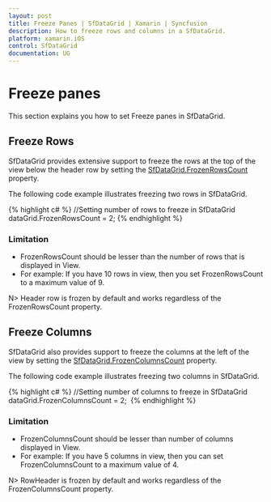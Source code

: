```yaml
---
layout: post
title: Freeze Panes | SfDataGrid | Xamarin | Syncfusion
description: How to freeze rows and columns in a SfDataGrid.
platform: xamarin.iOS
control: SfDataGrid
documentation: UG
---
```


# Freeze panes

This section explains you how to set Freeze panes in SfDataGrid. 


## Freeze Rows

SfDataGrid provides extensive support to freeze the rows at the top of the view below the header row by setting the [SfDataGrid.FrozenRowsCount](http://help.syncfusion.com/cr/cref_files/xamarin/sfdatagrid/Syncfusion.SfDataGrid.XForms~Syncfusion.SfDataGrid.XForms.SfDataGrid~FrozenRowsCount.html) property. 

The following code example illustrates freezing two rows in SfDataGrid.

{% highlight c# %}
//Setting number of rows to freeze in SfDataGrid
dataGrid.FrozenRowsCount = 2; 
{% endhighlight %}

### Limitation

* FrozenRowsCount should be lesser than the number of rows that is displayed in View.
* For example: 
If you have 10 rows in view, then you set FrozenRowsCount to a maximum value of 9.

N> Header row is frozen by default and works regardless of the FrozenRowsCount property.


## Freeze Columns

SfDataGrid also provides support to freeze the columns at the left of the view by setting the [SfDataGrid.FrozenColumnsCount](http://help.syncfusion.com/cr/cref_files/xamarin/sfdatagrid/Syncfusion.SfDataGrid.XForms~Syncfusion.SfDataGrid.XForms.SfDataGrid~FrozenColumnsCount.html) property. 

The following code example illustrates freezing two columns in SfDataGrid.

{% highlight c# %}
//Setting number of columns to freeze in SfDataGrid
dataGrid.FrozenColumnsCount = 2;  
{% endhighlight %}

### Limitation

* FrozenColumnsCount should be lesser than number of columns displayed in View.
* For example: 
If you have 5 columns in view, then you can set FrozenColumnsCount to a maximum value of 4.

N> RowHeader is frozen by default and works regardless of the FrozenColumnsCount property.
